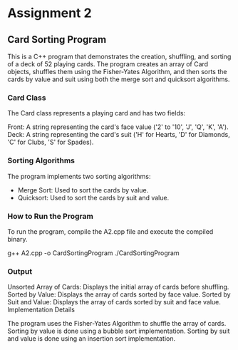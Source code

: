 # Assignment 2
## Card Sorting Program

This is a C++ program that demonstrates the creation, shuffling, and sorting of a deck of 52 playing cards. The program creates an array of Card objects, shuffles them using the Fisher-Yates Algorithm, and then sorts the cards by value and suit using both the merge sort and quicksort algorithms.

### Card Class

The Card class represents a playing card and has two fields:

Front: A string representing the card's face value ('2' to '10', 'J', 'Q', 'K', 'A').
Deck: A string representing the card's suit ('H' for Hearts, 'D' for Diamonds, 'C' for Clubs, 'S' for Spades).

### Sorting Algorithms

The program implements two sorting algorithms:

- Merge Sort: Used to sort the cards by value.
- Quicksort: Used to sort the cards by suit and value.

### How to Run the Program

To run the program, compile the A2.cpp file and execute the compiled binary.

g++ A2.cpp -o CardSortingProgram
./CardSortingProgram

### Output

Unsorted Array of Cards: Displays the initial array of cards before shuffling.
Sorted by Value: Displays the array of cards sorted by face value.
Sorted by Suit and Value: Displays the array of cards sorted by suit and face value.
Implementation Details

The program uses the Fisher-Yates Algorithm to shuffle the array of cards.
Sorting by value is done using a bubble sort implementation.
Sorting by suit and value is done using an insertion sort implementation.

